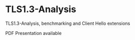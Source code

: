 # TLS1.3-Analysis
TLS1.3-Analysis, benchmarking and Client Hello extensions

PDF Presentation available
